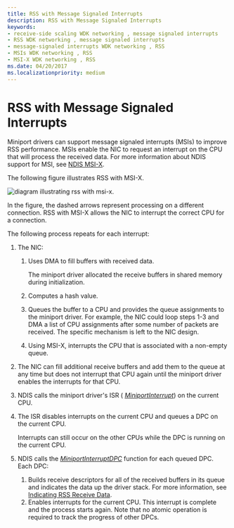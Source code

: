 ```yaml
---
title: RSS with Message Signaled Interrupts
description: RSS with Message Signaled Interrupts
keywords:
- receive-side scaling WDK networking , message signaled interrupts
- RSS WDK networking , message signaled interrupts
- message-signaled interrupts WDK networking , RSS
- MSIs WDK networking , RSS
- MSI-X WDK networking , RSS
ms.date: 04/20/2017
ms.localizationpriority: medium
---
```


# RSS with Message Signaled Interrupts





Miniport drivers can support message signaled interrupts (MSIs) to improve RSS performance. MSIs enable the NIC to request an interrupt on the CPU that will process the received data. For more information about NDIS support for MSI, see [NDIS MSI-X](ndis-msi-x.md).

The following figure illustrates RSS with MSI-X.

![diagram illustrating rss with msi-x.](images/rssmsistack.png)

In the figure, the dashed arrows represent processing on a different connection. RSS with MSI-X allows the NIC to interrupt the correct CPU for a connection.

The following process repeats for each interrupt:

1.  The NIC:
    1.  Uses DMA to fill buffers with received data.

        The miniport driver allocated the receive buffers in shared memory during initialization.

    2.  Computes a hash value.
    3.  Queues the buffer to a CPU and provides the queue assignments to the miniport driver. For example, the NIC could loop steps 1-3 and DMA a list of CPU assignments after some number of packets are received. The specific mechanism is left to the NIC design.
    4.  Using MSI-X, interrupts the CPU that is associated with a non-empty queue.

2.  The NIC can fill additional receive buffers and add them to the queue at any time but does not interrupt that CPU again until the miniport driver enables the interrupts for that CPU.

3.  NDIS calls the miniport driver's ISR ( [*MiniportInterrupt*](/windows-hardware/drivers/ddi/ndis/nc-ndis-miniport_isr)) on the current CPU.

4.  The ISR disables interrupts on the current CPU and queues a DPC on the current CPU.

    Interrupts can still occur on the other CPUs while the DPC is running on the current CPU.

5.  NDIS calls the [*MiniportInterruptDPC*](/windows-hardware/drivers/ddi/ndis/nc-ndis-miniport_interrupt_dpc) function for each queued DPC. Each DPC:
    1.  Builds receive descriptors for all of the received buffers in its queue and indicates the data up the driver stack. For more information, see [Indicating RSS Receive Data](indicating-rss-receive-data.md).
    2.  Enables interrupts for the current CPU. This interrupt is complete and the process starts again. Note that no atomic operation is required to track the progress of other DPCs.

 

